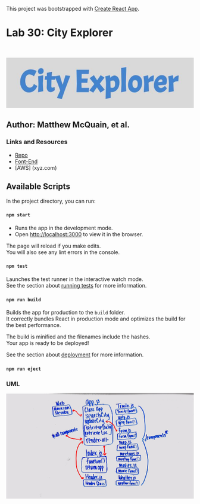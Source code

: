 This project was bootstrapped with [Create React App](https://github.com/facebook/create-react-app).

# Lab 30: City Explorer 
<br>

![City Explorer Logo](./assets/city-explorer-logo.JPG)

## Author: Matthew McQuain, et al. 

### Links and Resources
* [Repo](https://github.com/mattoattacko/city-explorer)
* [Font-End](https://ykj0wqo5wx.codesandbox.io/)
* [AWS] (xyz.com)

## Available Scripts

In the project directory, you can run:

#### `npm start`

* Runs the app in the development mode.<br>
* Open [http://localhost:3000](http://localhost:3000) to view it in the browser.

The page will reload if you make edits.<br>
You will also see any lint errors in the console.

#### `npm test`

Launches the test runner in the interactive watch mode.<br>
See the section about [running tests](https://facebook.github.io/create-react-app/docs/running-tests) for more information.

#### `npm run build`

Builds the app for production to the `build` folder.<br>
It correctly bundles React in production mode and optimizes the build for the best performance.

The build is minified and the filenames include the hashes.<br>
Your app is ready to be deployed!

See the section about [deployment](https://facebook.github.io/create-react-app/docs/deployment) for more information.

#### `npm run eject`

### UML
![City Explorer UML](./assets/city-explorer-UML.JPG)